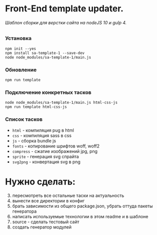 # Front-End template updater. #
###### Шаблон сборки для верстки сайта на nodeJS 10 и gulp 4. ######

### Установка ###
`npm init --yes`  
`npm install sa-template-1 --save-dev`  
`node node_modules/sa-template-1/main.js`  

### Обновление ###
`npm run template`  

### Подключение конкретных тасков ###
`node node_modules/sa-template-1/main.js html-css-js`  
`npm run template html-css-js`  

### Список тасков ###
* `html` - компиляция pug в html
* `css` - компиляция sass в css
* `js` - сборка bundle js
* `fonts` - копирование шрифтов woff, woff2
* `compress` - сжатие изображений jpg, png
* `sprite` - генерация svg спрайта
* `svg2png` - конвертация svg в png

# Нужно сделать:
3. пересмотреть все остальные таски на актуальность
4. вынести все директории в конфиг
5. брать зависимости из общего package.json, убрать оттуда пакеты генератора
6. написать используемые технологии в этом readme и в шаблоне
7. source - сделать тестовый сайт
8. создать генератор модулей